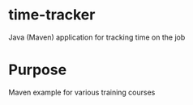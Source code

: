 # time-tracker
Java (Maven) application for tracking time on the job

# Purpose

Maven example for various training courses
